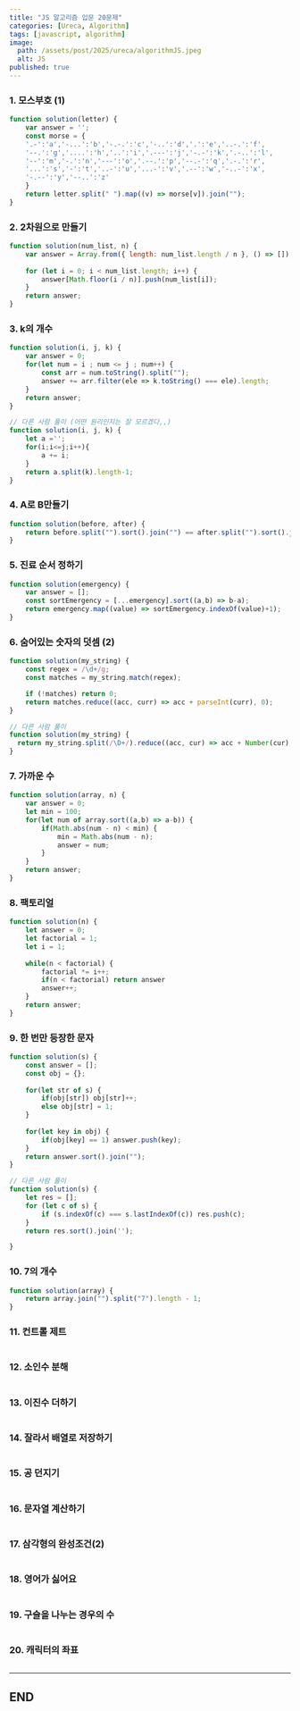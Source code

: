 ```yaml
---
title: "JS 알고리즘 입문 20문제"
categories: [Ureca, Algorithm]
tags: [javascript, algorithm]
image:
  path: /assets/post/2025/ureca/algorithmJS.jpeg
  alt: JS
published: true
---
```


### 1. 모스부호 (1)
```js
function solution(letter) {
    var answer = '';
    const morse = { 
    '.-':'a','-...':'b','-.-.':'c','-..':'d','.':'e','..-.':'f',
    '--.':'g','....':'h','..':'i','.---':'j','-.-':'k','.-..':'l',
    '--':'m','-.':'n','---':'o','.--.':'p','--.-':'q','.-.':'r',
    '...':'s','-':'t','..-':'u','...-':'v','.--':'w','-..-':'x',
    '-.--':'y','--..':'z'
    }    
    return letter.split(" ").map((v) => morse[v]).join("");
}
```

### 2. 2차원으로 만들기
```js
function solution(num_list, n) {
    var answer = Array.from({ length: num_list.length / n }, () => []);
    
    for (let i = 0; i < num_list.length; i++) {
        answer[Math.floor(i / n)].push(num_list[i]);
    }
    return answer;
}
```

### 3. k의 개수
```js
function solution(i, j, k) {
    var answer = 0;
    for(let num = i ; num <= j ; num++) {
        const arr = num.toString().split("");
        answer += arr.filter(ele => k.toString() === ele).length;
    }
    return answer;
}

// 다른 사람 풀이 (어떤 원리인지는 잘 모르겠다,,)
function solution(i, j, k) {
    let a ='';
    for(i;i<=j;i++){
        a += i;
    }
    return a.split(k).length-1;
}
```

### 4. A로 B만들기
```js
function solution(before, after) {
    return before.split("").sort().join("") == after.split("").sort().join("") ? 1 : 0;
}
```

### 5. 진료 순서 정하기
```js
function solution(emergency) {
    var answer = [];
    const sortEmergency = [...emergency].sort((a,b) => b-a);
    return emergency.map((value) => sortEmergency.indexOf(value)+1);
}
```

### 6. 숨어있는 숫자의 덧셈 (2)
```js
function solution(my_string) {
    const regex = /\d+/g;
    const matches = my_string.match(regex);

    if (!matches) return 0;
    return matches.reduce((acc, curr) => acc + parseInt(curr), 0);
}

// 다른 사람 풀이
function solution(my_string) {
  return my_string.split(/\D+/).reduce((acc, cur) => acc + Number(cur), 0);
}
```

### 7. 가까운 수
```js
function solution(array, n) {
    var answer = 0;
    let min = 100;
    for(let num of array.sort((a,b) => a-b)) {
        if(Math.abs(num - n) < min) {
            min = Math.abs(num - n);
            answer = num;
        }
    }
    return answer;
}
```

### 8. 팩토리얼
```js
function solution(n) {
    let answer = 0;
    let factorial = 1;
    let i = 1;
    
    while(n < factorial) {
        factorial *= i++;
        if(n < factorial) return answer
        answer++;
    }
    return answer;
}
```

### 9. 한 번만 등장한 문자
```js
function solution(s) {
    const answer = [];
    const obj = {};
    
    for(let str of s) {
        if(obj[str]) obj[str]++;
        else obj[str] = 1;
    }
    
    for(let key in obj) {
        if(obj[key] == 1) answer.push(key);
    }
    return answer.sort().join("");
}

// 다른 사람 풀이
function solution(s) {
    let res = [];
    for (let c of s) {
        if (s.indexOf(c) === s.lastIndexOf(c)) res.push(c);
    }
    return res.sort().join('');

}
```

### 10. 7의 개수
```js
function solution(array) {
    return array.join("").split("7").length - 1;
}
```

### 11. 컨트롤 제트
```js

```

### 12. 소인수 분해
```js

```

### 13. 이진수 더하기
```js

```

### 14. 잘라서 배열로 저장하기
```js

```

### 15. 공 던지기
```js

```

### 16. 문자열 계산하기
```js

```

### 17. 삼각형의 완성조건(2)
```js

```

### 18. 영어가 싫어요
```js

```

### 19. 구슬을 나누는 경우의 수
```js

```

### 20. 캐릭터의 좌표
```js

```

---

## END